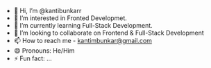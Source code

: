 - 👋 Hi, I’m @kantibunkarr
- 👀 I’m interested in Fronted Developmet.
- 🌱 I’m currently learning Full-Stack Development.
- 💞️ I’m looking to collaborate on Frontend & Full-Stack Development
- 📫 How to reach me - kantimbunkar@gmail.com
- 😄 Pronouns: He/Him
- ⚡ Fun fact: ...

<!---
kantibunkarr/kantibunkarr is a ✨ special ✨ repository because its `README.md` (this file) appears on your GitHub profile.
You can click the Preview link to take a look at your changes.
--->
